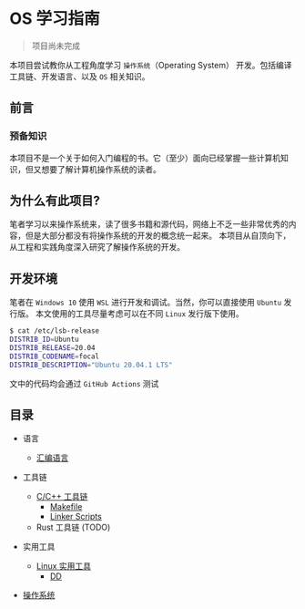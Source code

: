 # OS 学习指南

> 项目尚未完成

本项目尝试教你从工程角度学习 `操作系统`（Operating System） 开发。包括编译工具链、开发语言、以及 `OS` 相关知识。

## 前言

### 预备知识

本项目不是一个关于如何入门编程的书。它（至少）面向已经掌握一些计算机知识，但又想要了解计算机操作系统的读者。

## 为什么有此项目?

笔者学习以来操作系统来，读了很多书籍和源代码，网络上不乏一些非常优秀的内容，但是大部分都没有将操作系统的开发的概念统一起来。
本项目从自顶向下，从工程和实践角度深入研究了解操作系统的开发。

## 开发环境

笔者在 `Windows 10` 使用 `WSL` 进行开发和调试。当然，你可以直接使用 `Ubuntu` 发行版。
本文使用的工具尽量考虑可以在不同 `Linux` 发行版下使用。

```zsh
$ cat /etc/lsb-release
DISTRIB_ID=Ubuntu
DISTRIB_RELEASE=20.04
DISTRIB_CODENAME=focal
DISTRIB_DESCRIPTION="Ubuntu 20.04.1 LTS"
```

文中的代码均会通过 `GitHub Actions` 测试

## 目录

- 语言
  - [汇编语言](./doc/asm/README.md)

- 工具链
  - [C/C++ 工具链](./doc/gnu-toolchain/README.md)
    - [Makefile](./doc/gnu-toolchain/makefile/README.md)
    - [Linker Scripts](./doc/gnu-toolchain/linker-scripts/README.md)
  - Rust 工具链 (TODO)

- 实用工具
  - [Linux 实用工具](./doc/linux-utilities/README.md)
    - [DD](./doc/linux-utilities/dd.md)

- [操作系统](./doc/os/README.md)
